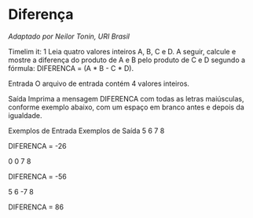 # Diferença
*Adaptado por Neilor Tonin, URI  Brasil*

Timelim
it: 1
Leia quatro valores inteiros A, B, C e D. A seguir, calcule e mostre a diferença do produto de A e B pelo produto de C e D segundo a fórmula: DIFERENCA = (A * B - C * D).

Entrada
O arquivo de entrada contém 4 valores inteiros.

Saída
Imprima a mensagem DIFERENCA com todas as letras maiúsculas, conforme exemplo abaixo, com um espaço em branco antes e depois da igualdade.

Exemplos de Entrada	Exemplos de Saída
5
6
7
8

DIFERENCA = -26

0
0
7
8

DIFERENCA = -56

5
6
-7
8

DIFERENCA = 86